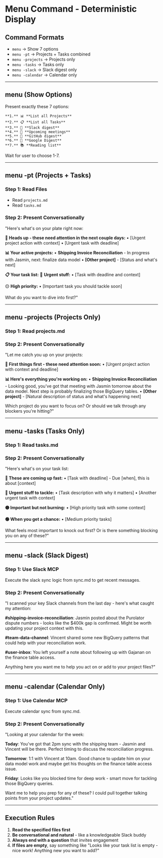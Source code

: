 # Menu Command - Deterministic Display

## Command Formats
- `menu` → Show 7 options
- `menu -pt` → Projects + Tasks combined
- `menu -projects` → Projects only
- `menu -tasks` → Tasks only
- `menu -slack` → Slack digest only
- `menu -calendar` → Calendar only

---

## menu (Show Options)

Present exactly these 7 options:
```
**1.** 📊 **List all Projects**
**2.** 📋 **List all Tasks** 
**3.** 💬 **Slack digest**
**4.** 📅 **Upcoming meetings**
**5.** 🔧 **GitHub digest**
**6.** 📧 **Google Digest**
**7.** 📚 **Reading list**
```

Wait for user to choose 1-7.

---

## menu -pt (Projects + Tasks)

### Step 1: Read Files
- Read `projects.md` 
- Read `tasks.md`

### Step 2: Present Conversationally
"Here's what's on your plate right now:

**🚨 Heads up - these need attention in the next couple days:**
• [Urgent project action with context]
• [Urgent task with deadline]

**📊 Your active projects:**
• **Shipping Invoice Reconciliation** - In progress with Jasmin, next: finalize data model
• **[Other project]** - [Status and what's next]

**📋 Your task list:**
🔴 **Urgent stuff:**
• [Task with deadline and context]

🟡 **High priority:**
• [Important task you should tackle soon]

What do you want to dive into first?"

---

## menu -projects (Projects Only)

### Step 1: Read projects.md

### Step 2: Present Conversationally
"Let me catch you up on your projects:

**🚨 First things first - these need attention soon:**
• [Urgent project action with context and deadline]

**📊 Here's everything you're working on:**
• **Shipping Invoice Reconciliation** - Looking good, you've got that meeting with Jasmin tomorrow about the data model. Next step is probably finalizing those BigQuery tables.
• **[Other project]** - [Natural description of status and what's happening next]

Which project do you want to focus on? Or should we talk through any blockers you're hitting?"

---

## menu -tasks (Tasks Only)

### Step 1: Read tasks.md

### Step 2: Present Conversationally
"Here's what's on your task list:

**🚨 These are coming up fast:**
• [Task with deadline] - Due [when], this is about [context]

**🔴 Urgent stuff to tackle:**
• [Task description with why it matters]
• [Another urgent task with context]

**🟡 Important but not burning:**
• [High priority task with some context]

**🟢 When you get a chance:**
• [Medium priority tasks]

What feels most important to knock out first? Or is there something blocking you on any of these?"

---

## menu -slack (Slack Digest)

### Step 1: Use Slack MCP
Execute the slack sync logic from sync.md to get recent messages.

### Step 2: Present Conversationally
"I scanned your key Slack channels from the last day - here's what caught my attention:

**#shipping-invoice-reconciliation**: Jasmin posted about the Purolator dispute numbers - looks like the $400k gap is confirmed. Might be worth updating your project context with this.

**#team-data-channel**: Vincent shared some new BigQuery patterns that could help with your reconciliation work.

**#user-inbox**: You left yourself a note about following up with Gajanan on the finance table access.

Anything here you want me to help you act on or add to your project files?"

---

## menu -calendar (Calendar Only)

### Step 1: Use Calendar MCP
Execute calendar sync from sync.md.

### Step 2: Present Conversationally
"Looking at your calendar for the week:

**Today**: You've got that 2pm sync with the shipping team - Jasmin and Vincent will be there. Perfect timing to discuss the reconciliation progress.

**Tomorrow**: 1:1 with Vincent at 10am. Good chance to update him on your data model work and maybe get his thoughts on the finance table access issue.

**Friday**: Looks like you blocked time for deep work - smart move for tackling those BigQuery queries.

Want me to help you prep for any of these? I could pull together talking points from your project updates."

---

## Execution Rules
1. **Read the specified files first**
2. **Be conversational and natural** - like a knowledgeable Slack buddy
3. **Always end with a question** that invites engagement
4. **If files are empty**, say something like "Looks like your task list is empty - nice work! Anything new you want to add?"